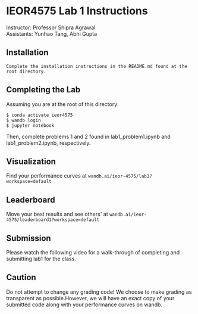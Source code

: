 # IEOR4575 Lab 1 Instructions
Instructor: Professor Shipra Agrawal\
Assistants: Yunhao Tang, Abhi Gupta

## Installation
```
Complete the installation instructions in the README.md found at the root directory.
```

## Completing the Lab
Assuming you are at the root of this directory:
```
$ conda activate ieor4575
$ wandb login
$ jupyter notebook
```
Then, complete problems 1 and 2 found in lab1_problem1.ipynb and lab1_problem2.ipynb, respectively.

## Visualization
Find your performance curves at ```wandb.ai/ieor-4575/lab1?workspace=default```

## Leaderboard
Move your best results and see others' at ```wandb.ai/ieor-4575/leaderboard1?workspace=default```

## Submission
Please watch the following video for a walk-through of completing and submitting lab1 for the class.

## Caution
Do not attempt to change any grading code! We choose to make grading as transparent as possible.However, we will have an exact copy of your submitted code along with your performance curves on wandb.

